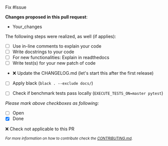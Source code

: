Fix #Issue

**Changes proposed in this pull request**:
- Your_changes

The following steps were realized, as well (if applies):
- [ ] Use in-line comments to explain your code
- [ ] Write docstrings to your code
- [ ] For new functionalities: Explain in readthedocs
- [ ] Write test(s) for your new patch of code
- :x: Update the CHANGELOG.md (let's start this after the first release)
- [ ] Apply black (`black . --exclude docs/`)
- [ ] Check if benchmark tests pass locally (`EXECUTE_TESTS_ON=master pytest`)


*Please mark above checkboxes as following:*
- [ ] Open
- [x] Done

:x: Check not applicable to this PR

<sub>*For more information on how to contribute check the [CONTRIBUTING.md](https://github.com/rl-institut/mvs_eland/blob/dev/CONTRIBUTING.md).*<sub>

